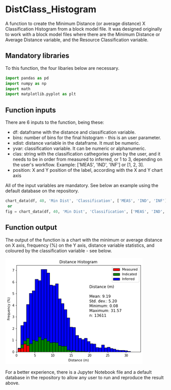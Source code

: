 # DistClass_Histogram
 A function to create the Minimum Distance (or average distance) X Classification Histogram from a block model file.
 It was designed originally to work with a block model files where there are the Minimum Distance or Average Distance variable, and the Resource Classification variable.
 
 ## Mandatory libraries
 To this function, the four libaries below are necessary.
```python
import pandas as pd
import numpy as np
import math
import matplotlib.pyplot as plt
```

 ## Function inputs
 There are 6 inputs to the function, being these:
 - df: dataframe with the distance and classification variable.
 - bins: number of bins for the final histogram - this is an user parameter.
 - xdist: distance variable in the dataframe. It must be numeric.
 - yvar: classification variable. It can be numeric or alphanumeric.
 - clas: string with the classification cathegories given by the user, and it needs to be in order from measured to inferred, or 1 to 3, depending on the user's workflow. Example: ['MEAS', 'IND', 'INF'] or [1, 2, 3].
 - position: X and Y position of the label, according with the X and Y chart axis

All of the input variables are mandatory. See below an example using the default database on the repository.
```python
chart_data(df, 40, 'Min Dist', 'Classification', ['MEAS', 'IND', 'INF'], [20, 3])
 or
fig = chart_data(df, 40, 'Min Dist', 'Classification', ['MEAS', 'IND', 'INF'], [20, 3]) 
```

## Function output
 The output of the function is a chart with the minimum or average distance on X axis, frequency (%) on the Y axis, distance variable statistics, and coloured by the classification variable - see below.
 
 ![This is an image](Histogram.png)

For a better experience, there is a Jupyter Notebook file and a default database in the repository to allow any user to run and reproduce the result above.
